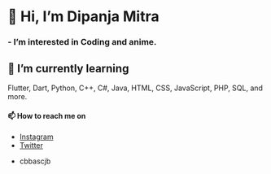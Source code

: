# 👋 Hi, I’m Dipanja Mitra
### - I’m interested in Coding and anime.
## 🌱 I’m currently learning
Flutter, Dart, Python, C++, C#, Java, HTML, CSS, JavaScript, PHP, SQL, and more.
#### 📫 How to reach me on
- [Instagram](https://www.instagram.com/its_d_star/)
- [Twitter](https://twitter.com/_Dipanjan_Mitra)
* cbbascjb